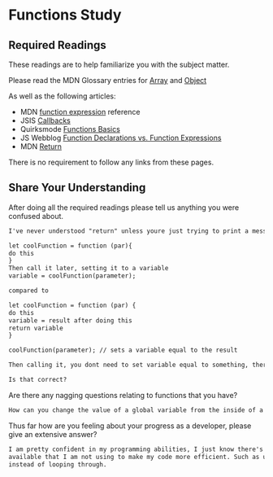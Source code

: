 # Functions Study

## Required Readings

These readings are to help familiarize you with the subject matter.

Please read the MDN Glossary entries for [Array](https://developer.mozilla.org/en-US/docs/Glossary/array) and [Object](https://developer.mozilla.org/en-US/docs/Glossary/Object)

As well as the following articles:

-   MDN [function expression](https://developer.mozilla.org/en-US/docs/Web/JavaScript/Reference/Operators/function) reference
-   JSIS [Callbacks](http://javascriptissexy.com/understand-javascript-callback-functions-and-use-them/)
-   Quirksmode [Functions Basics](http://www.quirksmode.org/js/function.html)
-   JS Webblog [Function Declarations vs. Function Expressions](https://javascriptweblog.wordpress.com/2010/07/06/function-declarations-vs-function-expressions/)
-   MDN [Return](https://developer.mozilla.org/en-US/docs/Web/JavaScript/Reference/Statements/return)

There is no requirement to follow any links from these pages.

## Share Your Understanding

After doing all the required readings please tell us anything you were confused about.

```md
I've never understood "return" unless youre just trying to print a message in which case why don't you just console.log().  I see it as just a different location where to send your end product. If a function calculates something then it should spit out that value that was calculated- so whats the difference between:

let coolFunction = function (par){
do this
}
Then call it later, setting it to a variable
variable = coolFunction(parameter);

compared to

let coolFunction = function (par) {
do this
variable = result after doing this
return variable
}

coolFunction(parameter); // sets a variable equal to the result

Then calling it, you dont need to set variable equal to something, there's automatically a variable = the result, you dont need to set a variable to store the value.

Is that correct?

```

Are there any nagging questions relating to functions that you have?

```md
How can you change the value of a global variable from the inside of a function? and have that new value available globally?
```

Thus far how are you feeling about your progress as a developer, please give
an extensive answer?

```md
I am pretty confident in my programming abilities, I just know there's alot of functions
available that I am not using to make my code more efficient. Such as using .forEach
instead of looping through.
```
